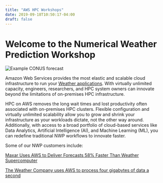 ```yaml
---
title: "AWS HPC Workshops"
date: 2019-09-18T10:50:17-04:00
draft: false
---
```

# Welcome to the Numerical Weather Prediction Workshop

![Example CONUS forecast](/images/forecast.png)

Amazon Web Services provides the most elastic and scalable cloud infrastructure to run your [Weather applications](https://aws.amazon.com/hpc/). With virtually unlimited capacity, engineers, researchers, and HPC system owners can innovate beyond the limitations of on-premises HPC infrastructure.

HPC on AWS removes the long wait times and lost productivity often associated with on-premises HPC clusters. Flexible configuration and virtually unlimited scalability allow you to grow and shrink your infrastructure as your workloads dictate, not the other way around. Additionally, with access to a broad portfolio of cloud-based services like Data Analytics, Artificial Intelligence (AI), and Machine Learning (ML), you can redefine traditional NWP workflows to innovate faster.

Some of our NWP customers include:

[Maxar Uses AWS to Deliver Forecasts 58% Faster Than Weather Supercomputer](https://aws.amazon.com/solutions/case-studies/maxar-case-study/)

[The Weather Company uses AWS to process four gigabytes of data a second](https://aws.amazon.com/solutions/case-studies/the-weather-company/)
